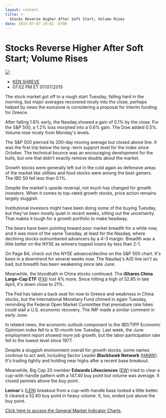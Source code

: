 ```yaml
---
layout: content
title: >-
  Stocks Reverse Higher After Soft Start; Volume Rises
date: 2015-07-07 19:02 -0700
---
```



Stocks Reverse Higher After Soft Start; Volume Rises
=====================================================


![](https://www.investors.com/wp-content/uploads/ibd-migrated-images/MPv_150708_635718792664518451.png)

* [KEN SHREVE](https://www.investors.com/author/shrevek/ "Posts by KEN SHREVE")
* 07:02 PM ET 07/07/2015





The stock market got off to a rough start Tuesday, falling hard in the morning, but major averages recovered nicely into the close, perhaps helped by news the eurozone is considering a proposal for interim funding for Greece.


After falling 1.8% early, the Nasdaq showed a gain of 0.1% by the close. For the S&P 500, a 1.2% loss morphed into a 0.6% gain. The Dow added 0.5%. Volume rose nicely from Monday's levels.


The S&P 500 pierced its 200-day moving average but closed above line. It was the first trip below the long -term support level for the index since October. The technical bounce was an encouraging development for the bulls, but one that didn't exactly remove doubts about the market.


Growth stocks were generally left out in the cold again as defensive areas of the market like utilities and food stocks were among the best gainers. The IBD 50 fell less than 0.1%.


Despite the market's upside reversal, not much has changed for growth investors. When it comes to top-rated growth stocks, price action remains largely sluggish.


Institutional investors might have been doing some of the buying Tuesday, but they've been mostly quiet in recent weeks, sitting out the uncertainty. That makes it tough for a growth portfolio to make headway.


The bears have been pointing toward poor market breadth for a while now, and it was more of the same Tuesday, at least for the Nasdaq, where declining stocks outnumbered advancers by a 4-3 margin. Breadth was a little better on the NYSE as winners topped losers by less than 2-1.


On Page B4, check out the NYSE advance/decline on the S&P 500 chart. It's been in a downtrend for several weeks now. The Nasdaq's A/D line isn't as bad, but breadth has been weakening since late June.


Meanwhile, the bloodbath in China stocks continued. The **iShares China Large-Cap ETF** ([FXI](https://research.investors.com/quote.aspx?symbol=FXI)) lost 4% more. Since hitting a high of 52.85 in late April, it's down close to 21%.


The Fed has taken a back seat for now to Greece and weakness in China stocks, but the International Monetary Fund chimed in again Tuesday, reminding the Federal Open Market Committee that premature rate hikes could stall a U.S. economic recovery. The IMF made a similar comment in early June.


In related news, the economic outlook component to the IBD/TIPP Economic Optimism index fell to a 10-month low Tuesday. Last week, the June employment report showed more job growth, but the labor participation rate fell to the lowest level since 1977.


Despite a sluggish environment overall for growth stocks, some names continue to act well, including Sector Leader **Blackhawk Network** ([HAWK](https://research.investors.com/quote.aspx?symbol=HAWK)). It's trading tightly and holding near highs after a recent base breakout.


Meanwhile, Big Cap 20 member **Edwards Lifesciences** ([EW](https://research.investors.com/quote.aspx?symbol=EW)) tried to clear a cup-with-handle pattern with a 147.40 buy point but volume was average. It closed pennies above the buy point.


**Lennar**'s ([LEN](https://research.investors.com/quote.aspx?symbol=LEN)) breakout from a cup-with-handle base looked a little better. It cleared a 52.60 buy point in heavy volume. It, too, ended just above the buy point.


[Click here to access the General Market Indicator Charts](https://www.investors.com/pdf/GMI_070815.pdf).




